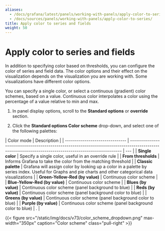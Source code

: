 ```yaml
---
aliases:
  - /docs/grafana/latest/panels/working-with-panels/apply-color-to-series/
  - /docs/sources/panels/working-with-panels/apply-color-to-series/
title: Apply color to series and fields
weight: 50
---
```


# Apply color to series and fields

In addition to specifying color based on thresholds, you can configure the color of series and field data. The color options and their effect on the visualization depends on the visualization you are working with. Some visualizations have different color options.

You can specify a single color, or select a continuous (gradient) color schemes, based on a value.
Continuous color interpolates a color using the percentage of a value relative to min and max.

1. In panel display options, scroll to the **Standard options** or **override** section.

1. Click the **Standard options Color scheme** drop-down, and select one of the following palettes:

<div class="clearfix"></div>

| Color mode                      | Description                                                                                                                                              |
| ------------------------------- | -------------------------------------------------------------------------------------------------------------------------------------------------------- | --- |
| **Single color**                | Specify a single color, useful in an override rule                                                                                                       |
| **From thresholds**             | Informs Grafana to take the color from the matching threshold                                                                                            |
| **Classic palette**             | Grafana will assign color by looking up a color in a palette by series index. Useful for Graphs and pie charts and other categorical data visualizations |
| **Green-Yellow-Red (by value)** | Continuous color scheme                                                                                                                                  |
| **Blue-Yellow-Red (by value)**  | Continuous color scheme                                                                                                                                  |
| **Blues (by value)**            | Continuous color scheme (panel background to blue)                                                                                                       |
| **Reds (by value)**             | Continuous color scheme (panel background color to blue)                                                                                                 |
| **Greens (by value)**           | Continuous color scheme (panel background color to blue)                                                                                                 |
| **Purple (by value)**           | Continuous color scheme (panel background color to blue)                                                                                                 | .   |

{{< figure src="/static/img/docs/v73/color_scheme_dropdown.png" max-width="350px" caption="Color scheme" class="pull-right" >}}
